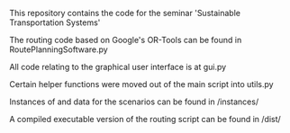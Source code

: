 This repository contains the code for the seminar 'Sustainable Transportation Systems'

The routing code based on Google's OR-Tools can be found in RoutePlanningSoftware.py

All code relating to the graphical user interface is at gui.py

Certain helper functions were moved out of the main script into utils.py

Instances of and data for the scenarios can be found in /instances/

A compiled executable version of the routing script can be found in /dist/
